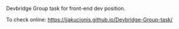 Devbridge Group task for front-end dev position.

To check online: https://jjakucionis.github.io/Devbridge-Group-task/
